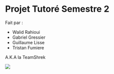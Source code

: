 # Projet Tutoré Semestre 2

Fait par :
* Walid Rahioui
* Gabriel Gressier
* Guillaume Lisse
* Tristan Fumiere

A.K.A la TeamShrek

<img src="https://wallpaperaccess.com/full/2291206.png">
